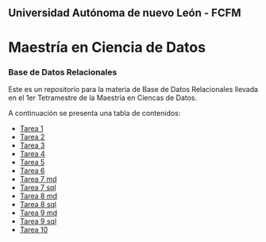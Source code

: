 ## Universidad Autónoma de nuevo León - FCFM
# Maestría en Ciencia de Datos
### Base de Datos Relacionales
Este es un repositorío para la materia de Base de Datos Relacionales llevada en el 1er Tetramestre de la Maestría en Ciencas de Datos.

A continuación se presenta una tabla de contenidos:

- [Tarea 1](https://github.com/HelenaCarrillo/BDR/blob/master/TAREA1.md)
- [Tarea 2](https://github.com/HelenaCarrillo/BDR/blob/master/TAREA2.md)
- [Tarea 3](https://github.com/HelenaCarrillo/BDR/blob/master/TAREA3.md)
- [Tarea 4](https://github.com/HelenaCarrillo/BDR/blob/master/TAREA4.sql)
- [Tarea 5](https://github.com/HelenaCarrillo/BDR/blob/master/TAREA5.md)
- [Tarea 6](https://github.com/HelenaCarrillo/BDR/blob/master/TAREA6.md)
- [Tarea 7 md](https://github.com/HelenaCarrillo/BDR/blob/master/TAREA7.md)
- [Tarea 7 sql](https://github.com/HelenaCarrillo/BDR/blob/master/tarea7script.sql)
- [Tarea 8 md](https://github.com/HelenaCarrillo/BDR/blob/master/TAREA8.md)
- [Tarea 8 sql](https://github.com/HelenaCarrillo/BDR/blob/master/TAREA8script.sql)
- [Tarea 9 md](https://github.com/HelenaCarrillo/BDR/blob/master/TAREA9.md)
- [Tarea 9 sql](https://github.com/HelenaCarrillo/BDR/blob/master/TAREA9script.sql)
- [Tarea 10](https://github.com/HelenaCarrillo/BDR/blob/master/TAREA10.ipynb)